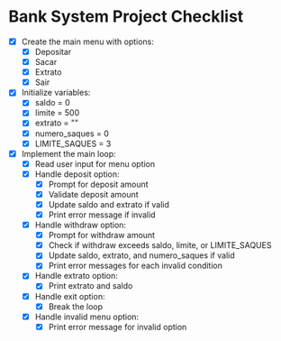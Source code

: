 # Bank System Project Checklist

- [X] Create the main menu with options:
    - [X] Depositar
    - [X] Sacar
    - [X] Extrato
    - [X] Sair
- [X] Initialize variables:
    - [X] saldo = 0
    - [X] limite = 500
    - [X] extrato = ""
    - [X] numero_saques = 0
    - [X] LIMITE_SAQUES = 3
- [X] Implement the main loop:
    - [X] Read user input for menu option
    - [X] Handle deposit option:
        - [X] Prompt for deposit amount
        - [X] Validate deposit amount
        - [X] Update saldo and extrato if valid
        - [X] Print error message if invalid
    - [X] Handle withdraw option:
        - [X] Prompt for withdraw amount
        - [X] Check if withdraw exceeds saldo, limite, or LIMITE_SAQUES
        - [X] Update saldo, extrato, and numero_saques if valid
        - [X] Print error messages for each invalid condition
    - [X] Handle extrato option:
        - [X] Print extrato and saldo
    - [X] Handle exit option:
        - [X] Break the loop
    - [X] Handle invalid menu option:
        - [X] Print error message for invalid option

